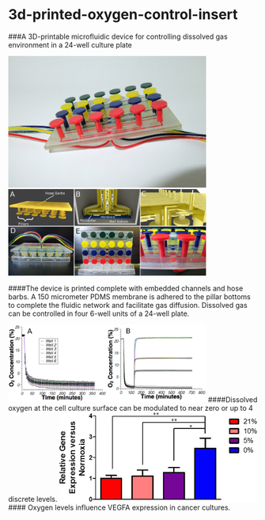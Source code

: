 # 3d-printed-oxygen-control-insert
###A 3D-printable microfluidic device for controlling dissolved gas environment in a 24-well culture plate

<img src="images/insert.JPG" style="width: 400px;"/>

<img src="images/Fig1.png" style="width: 400px;"/>

####The device is printed complete with embedded channels and hose barbs. A 150 micrometer PDMS membrane is adhered to the pillar bottoms to complete the fluidic network and facilitate gas diffusion. Dissolved gas can be controlled in four 6-well units of a 24-well plate. 

<img src="images/Fig2.png" style="width: 400px;"/>
####Dissolved oxygen at the cell culture surface can be modulated to near zero or up to 4 discrete levels.

<img src="images/Fig3.png" style="width: 400px;"/>
#### Oxygen levels influence VEGFA expression in cancer cultures.



